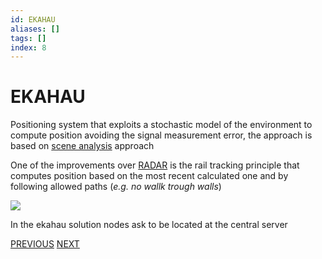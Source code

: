 ```yaml
---
id: EKAHAU
aliases: []
tags: []
index: 8
---
```


# EKAHAU

Positioning system that exploits a stochastic model of the environment to compute position avoiding the signal measurement error, the approach is based on [scene analysis](BASE_TECHNIQUES.md#SCENE%20ANALYSIS) approach

One of the improvements over [RADAR](RADAR.md) is the rail tracking principle that computes position based on the most recent calculated one and by following allowed paths (*e.g. no wallk trough walls*)

![](Pasted%20image%2020240609160620.png)

In the ekahau solution nodes ask to be located at the central server

[PREVIOUS](RADAR.md) [NEXT](MULTIPLE_POSITIONING_SYSTEMS_SOLUTIONS.md)
